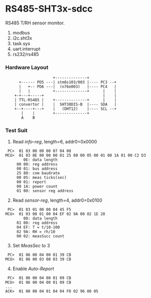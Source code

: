 # RS485-SHT3x-sdcc
RS485 T/RH sensor monitor.

1. modbus
2. i2c.sht3x
3. task.sys
4. uart.interrupt
5. rs232/rs485

### Hardware Layout
```
                     +--------------+
      +------ PD5 ---| stm8s103/003 |---- PC3 --+
      |   +-- PD6 ---|  (n76e003)   |---- PC4   |
      |   |          +--------------+      |    |
    +-+---+-----+                          |    |
    | TTL-RS485 |    +--------------+      |    |
    | convertor |    |  SHT30DIS-B  |---- SDA   |
    +--+----+---+    |   (DHT12)    |---- SCL --+
       |    |        +--------------+
       A    B
```

### Test Suit

1. Read *info-reg*, length=6, addr0=0x0000
```
 PC>  01 03 00 00 00 07 04 08
MCU>  01 03 0E 00 00 00 01 25 80 00 05 00 01 00 1A 01 00 C2 D3 
        0E: data length
     00 00: reg address
     00 01: bus address
     25 80: com baudrate
     00 05: meas ticks(sec)
     00 01: report
     00 1A: power count
     01 00: sensor reg address
```

2. Read *sensor-reg*, length=4, addr0=0x0100
```
 PC>  01 03 01 00 00 04 45 F5
MCU>  01 03 08 01 00 04 EF 02 9A 00 02 1E 20 
        08: data length
     01 00: reg address
     04 EF: T = t/10-100
     02 9A: RH = rh/10
     00 02: measSucc count
 ```

3. Set *MeasSec* to 3
```
 PC>  01 06 00 04 00 01 39 CB
MCU>  01 06 00 03 00 03 39 CB
 ```

4. Enable *Auto-Report*
```
 PC>  01 06 00 04 00 01 09 CB
MCU>  01 06 00 04 00 01 09 CB
...
ACK>  01 00 00 04 01 04 04 F0 02 96 00 05
 ```
